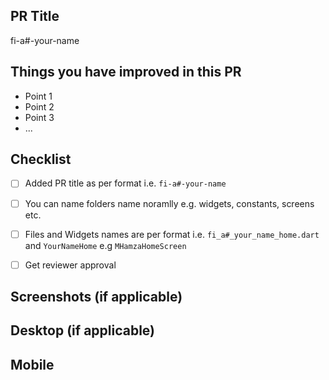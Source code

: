 ## PR Title
fi-a#-your-name

## Things you have improved in this PR

- Point 1
- Point 2
- Point 3
- ...

## Checklist

- [ ] Added PR title as per format i.e. `fi-a#-your-name`
- [ ] You can name folders name noramlly e.g. widgets, constants, screens etc.
- [ ] Files and Widgets names are per format i.e. `fi_a#_your_name_home.dart` and `YourNameHome` e.g `MHamzaHomeScreen`
- [ ] Get reviewer approval


## Screenshots (if applicable)

## Desktop (if applicable)

## Mobile


